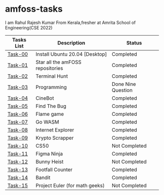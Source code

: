 # amfoss-tasks
I am Rahul Rajesh Kumar From Kerala,fresher at Amrita School of Engineering(CSE 2022)

| Tasks List | Description                      | Status             |
|------------|----------------------------------|--------------------|
| [Task-00](https://github.com/Rahulr2101/amfoss-tasks/tree/main/task-00)    | Install Ubuntu 20.04 [Desktop]   | Completed          |
| [Task-01](https://github.com/Rahulr2101/amfoss-tasks/tree/main/task-01)    | Star all the amFOSS repositories | Completed          |
| [Task-02](https://github.com/Rahulr2101/amfoss-tasks/tree/main/task-02)    | Terminal Hunt                    | Completed          |
| [Task-03](https://github.com/Rahulr2101/amfoss-tasks/tree/main/task-03)    | Programming                      | Done Nine Question |
| [Task-04](https://github.com/Rahulr2101/amfoss-tasks/tree/main/task-04)    | CineBot                          | Completed          |
| [Task-05](https://github.com/Rahulr2101/amfoss-tasks/tree/main/task-05)    | Find The Bug                     | Completed          |
| [Task-06](https://github.com/Rahulr2101/amfoss-tasks/tree/main/task-06)    | Flame game                       | Completed          |
| [Task-07](https://github.com/Rahulr2101/amfoss-tasks/tree/main/task-07)    | Go WASM                          | Completed          |
| [Task-08](https://github.com/Rahulr2101/amfoss-tasks/tree/main/task-08)    | Internet Explorer                | Completed          |
| [Task-09](https://github.com/Rahulr2101/amfoss-tasks/tree/main/task-09)    | Krypto Scrapper                  | Completed          |
| [Task-10]()    | CS50                             | Not Completed      |
| [Task-11](https://github.com/Rahulr2101/amfoss-tasks/tree/main/task-11)    | Figma Ninja                      | Completed          |
| [Task-12]()    | Bunny Heist                      | Not Completed      |
| [Task-13](https://github.com/Rahulr2101/amfoss-tasks/tree/main/task-13)    | Footfall Counter                 | Completed          |
| [Task-14](https://github.com/Rahulr2101/amfoss-tasks/tree/main/task-14)    | Bandit                           | Completed          |
| [Task-15]()    | Project Euler (for math geeks)   | Not Completed      |
